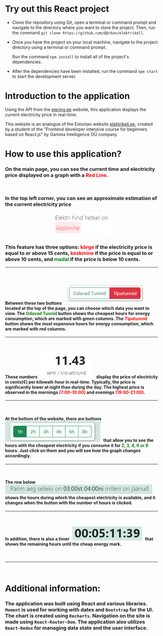


#  **Try out this React project**

- Clone the repository using Git, open a terminal or command prompt and navigate to the directory where you want to store the project. Then, run the command `git clone https://github.com/QQrban/elektrikell`.
- Once you have the project on your local machine, navigate to the project directory using a terminal or command prompt.

    Run the command `npm install` to install all of the project's dependencies.
- After the dependencies have been installed, run the command `npm start` to start the development server.


# Introduction to the application

Using the API from the [elering.ee](https://dashboard.elering.ee/assets/api-doc.html) website, this application displays the current electricity price in real-time. 

This website is an analogue of the Estonian website [elektrikell.ee](https://elektrikell.ee), created by a student of the "Frontend developer intensive course for beginners based on React.js" by Gamma Intelligence OÜ company.

# How to use this application?

### On the main page, you can see the current time and electricity price displayed on a graph with a <span style="color:red">Red Line</span>. 

<br/>

### In the top left corner, you can see an approximate estimation of the current electricity price

 <p align="center">
  <img src="./src/readMe-imgs/hetkel.png" />
</p>

### This feature has three options: <span style="color:red">kõrge</span> if the electricity price is equal to or above 15 cents, <font color="red">keskmine</font> if the price is equal to or above 10 cents, and <span style="color:green">madal</span> if the price is below 10 cents.

<hr/>
<br/>

#### Between these two buttons &nbsp; ![img](./src/readMe-imgs/buttons.png) &nbsp; located at the top of the page, you can choose which data you want to view. The <span style="color:green">Odavad Tunnid</span> button shows the cheapest hours for energy consumption, which are marked with green columns. The <span style="color:red">Tiputunnid</span> button shows the most expensive hours for energy consumption, which are marked with red columns.

<hr/>
<br/>

#### These numbers &nbsp; ![img](./src/readMe-imgs/hind.png) &nbsp; display the price of electricity in **cents(€) per kilowatt-hour** in real-time. Typically, the price is significantly lower at night than during the day. The highest price is observed in the mornings <span style="color:red">(7:00-10:00)</span> and evenings <span style="color:red">(19:00-21:00)</span>.

<hr/>
<br/>

#### At the bottom of the website, there are buttons &nbsp; ![img](./src/readMe-imgs/durations.png) &nbsp;  that allow you to see the hours with the cheapest electricity if you consume it for <span style="color:green">2, 3, 4, 6 or 8 </span>hours. Just **click** on them and you will see how the graph changes accordingly.
<hr/>
<br/>

#### The row below &nbsp; ![img](./src/readMe-imgs/aeg.png) &nbsp; shows the hours during which the cheapest electricity is available, and it changes when the button with the number of hours is clicked.
<hr/>
<br/>

#### In addition, there is also a timer &nbsp; ![img](./src/readMe-imgs/timer.png) &nbsp; that shows the remaining hours until the cheap energy mark.

<br/>
<hr/>
<br/>

# Additional information:

### The application was built using React and various libraries. `Moment` is used for working with dates and `Bootstrap` for the UI. The chart is created using `Recharts`. Navigation on the site is made using `React-Router-Dom`. The application also utilizes `React-Redux` for managing data state and the user interface.
